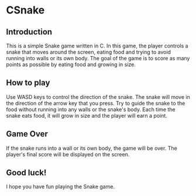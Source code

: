 # CSnake

## Introduction
This is a simple Snake game written in C. In this game, the player controls a snake that moves around the screen, eating food and trying to avoid running into walls or its own body. The goal of the game is to score as many points as possible by eating food and growing in size.

## How to play
Use WASD keys to control the direction of the snake. The snake will move in the direction of the arrow key that you press. Try to guide the snake to the food without running into any walls or the snake's body. Each time the snake eats food, it will grow in size and the player will earn a point.

## Game Over
If the snake runs into a wall or its own body, the game will be over. The player's final score will be displayed on the screen.

## Good luck!
I hope you have fun playing the Snake game.
